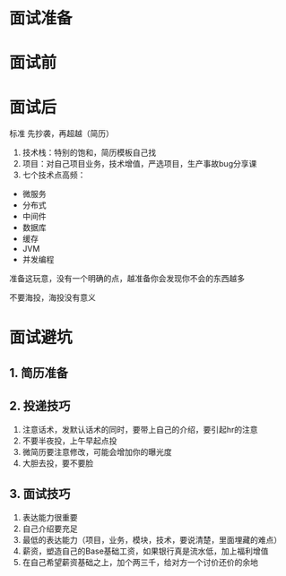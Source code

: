 
# 面试准备
# 面试前
# 面试后

标准
先抄袭，再超越（简历）
1. 技术栈：特别的饱和，简历模板自己找
2. 项目：对自己项目业务，技术增值，严选项目，生产事故bug分享课
3. 七个技术点高频：
- 微服务
- 分布式
- 中间件
- 数据库
- 缓存
- JVM
- 并发编程

准备这玩意，没有一个明确的点，越准备你会发现你不会的东西越多

不要海投，海投没有意义

# 面试避坑
## 1. 简历准备
## 2. 投递技巧
1. 注意话术，发默认话术的同时，要带上自己的介绍，要引起hr的注意
2. 不要半夜投，上午早起点投
3. 微简历要注意修改，可能会增加你的曝光度
4. 大胆去投，要不要脸

## 3. 面试技巧
1. 表达能力很重要
2. 自己介绍要充足
3. 最低的表达能力（项目，业务，模块，技术，要说清楚，里面埋藏的难点）
4. 薪资，塑造自己的Base基础工资，如果银行真是流水低，加上福利增值
5. 在自己希望薪资基础之上，加个两三千，给对方一个讨价还价的余地